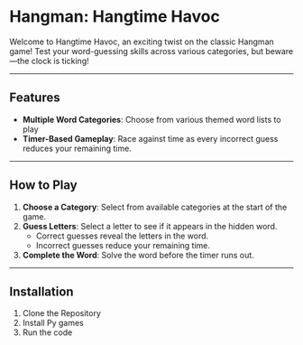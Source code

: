 # Hangman: Hangtime Havoc 

Welcome to Hangtime Havoc, an exciting twist on the classic Hangman game! Test your word-guessing skills across various categories, but beware—the clock is ticking!  

---

## Features  
- **Multiple Word Categories**: Choose from various themed word lists to play 
- **Timer-Based Gameplay**: Race against time as every incorrect guess reduces your remaining time.   

---

## How to Play  
1. **Choose a Category**: Select from available categories at the start of the game.  
2. **Guess Letters**: Select a letter to see if it appears in the hidden word.  
   - Correct guesses reveal the letters in the word.  
   - Incorrect guesses reduce your remaining time.  
3. **Complete the Word**: Solve the word before the timer runs out.    
---

## Installation  
1. Clone the Repository
2. Install Py games
3. Run the code 


